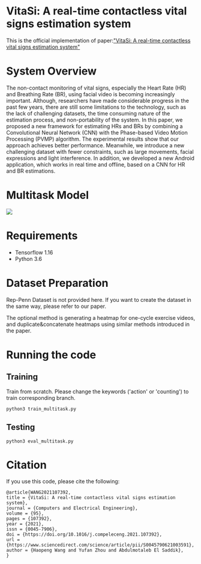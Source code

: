 # VitaSi: A real-time contactless vital signs estimation system
This is the official implementation of paper:["VitaSi: A real-time contactless vital signs estimation system"](https://www.sciencedirect.com/science/article/abs/pii/S0045790621003591)

# System Overview
The non-contact monitoring of vital signs, especially the Heart Rate (HR) and Breathing Rate (BR), using facial video is becoming increasingly important. Although, researchers have made considerable progress in the past few years, there are still some limitations to the technology, such as the lack of challenging datasets, the time consuming nature of the estimation process, and non-portability of the system. In this paper, we proposed a new framework for estimating HRs and BRs by combining a Convolutional Neural Network (CNN) with the Phase-based Video Motion Processing (PVMP) algorithm. The experimental results show that our approach achieves better performance. Meanwhile, we introduce a new challenging dataset with fewer constraints, such as large movements, facial expressions and light interference. In addition, we developed a new Android application, which works in real time and offline, based on a CNN for HR and BR estimations.


# Multitask Model
![](/images/model.JPG)
# Requirements
- Tensorflow 1.16
- Python 3.6
# Dataset Preparation
Rep-Penn Dataset is not provided here. If you want to create the dataset in the same way, please refer to our paper.

The optional method is generating a heatmap for one-cycle exercise videos, and duplicate&concatenate heatmaps using similar methods introduced in the paper.
# Running the code
## Training
Train from scratch. Please change the keywords ('action' or 'counting') to train corresponding branch. 
```
python3 train_multitask.py
```

## Testing
```
python3 eval_multitask.py
```

# Citation
If you use this code, please cite the following:
```
@article{WANG2021107392,
title = {VitaSi: A real-time contactless vital signs estimation system},
journal = {Computers and Electrical Engineering},
volume = {95},
pages = {107392},
year = {2021},
issn = {0045-7906},
doi = {https://doi.org/10.1016/j.compeleceng.2021.107392},
url = {https://www.sciencedirect.com/science/article/pii/S0045790621003591},
author = {Haopeng Wang and Yufan Zhou and Abdulmotaleb El Saddik},
}
```

